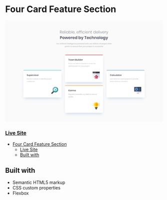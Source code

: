 # Four Card Feature Section

![](./design/desktop-design.jpg)

### [Live Site](example.com)

- [Four Card Feature Section](#four-card-feature-section)
    - [Live Site](#live-site)
  - [Built with](#built-with)

## Built with

- Semantic HTML5 markup
- CSS custom properties
- Flexbox

